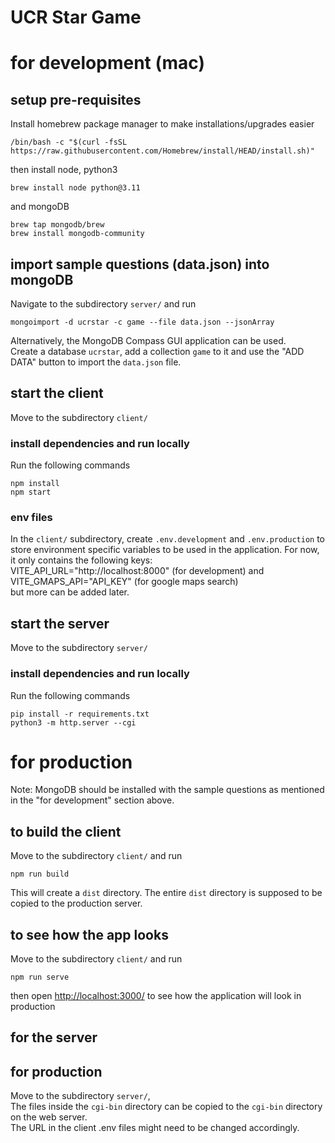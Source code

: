 # UCR Star Game

# for development (mac)

## setup pre-requisites
Install homebrew package manager to make installations/upgrades easier
```console
/bin/bash -c "$(curl -fsSL https://raw.githubusercontent.com/Homebrew/install/HEAD/install.sh)"
```
then install node, python3
```console
brew install node python@3.11
```
and mongoDB
```console
brew tap mongodb/brew
brew install mongodb-community
```

## import sample questions (data.json) into mongoDB
Navigate to the subdirectory ```server/``` and run
```console
mongoimport -d ucrstar -c game --file data.json --jsonArray
```
Alternatively, the MongoDB Compass GUI application can be used.<br>
Create a database ```ucrstar```, add a collection ```game``` to it and use the "ADD DATA" button to import the ```data.json``` file.

## start the client
Move to the subdirectory ```client/```
### install dependencies and run locally
Run the following commands
```console
npm install
npm start
```
### env files
In the ```client/``` subdirectory, create ```.env.development``` and ```.env.production``` to store environment specific variables to be used in the application.
For now, it only contains the following keys: <br>
VITE_API_URL="http://localhost:8000" (for development) and <br>
VITE_GMAPS_API="API_KEY" (for google maps search) <br>
but more can be added later.

## start the server
Move to the subdirectory ```server/```
### install dependencies and run locally
Run the following commands
```console
pip install -r requirements.txt
python3 -m http.server --cgi
```

# for production
Note: MongoDB should be installed with the sample questions as mentioned in the "for development" section above.
## to build the client
Move to the subdirectory ```client/``` and run
```console
npm run build
```
This will create a ```dist``` directory.
The entire ```dist``` directory is supposed to be copied to the production server.

## to see how the app looks
Move to the subdirectory ```client/``` and run
```console
npm run serve
```
then open [http://localhost:3000/](http://localhost:3000/) to see how the application will look in production

## for the server
## for production
Move to the subdirectory ```server/```,<br>
The files inside the ```cgi-bin``` directory can be copied to the ```cgi-bin``` directory on the web server.<br>
The URL in the client .env files might need to be changed accordingly.
